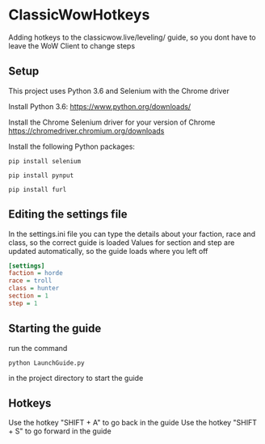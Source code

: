 # ClassicWowHotkeys
Adding hotkeys to the classicwow.live/leveling/ guide, so you dont have to leave the WoW Client to change steps

## Setup
This project uses Python 3.6 and Selenium with the Chrome driver

Install Python 3.6:
https://www.python.org/downloads/

Install the Chrome Selenium driver for your version of Chrome
https://chromedriver.chromium.org/downloads

Install the following Python packages:

```
pip install selenium

pip install pynput

pip install furl
```

## Editing the settings file
In the settings.ini file you can type the details about your faction, race and class, so the correct guide is loaded
Values for section and step are updated automatically, so the guide loads where you left off

``` ini
[settings]
faction = horde
race = troll
class = hunter
section = 1
step = 1
```

## Starting the guide
run the command
```
python LaunchGuide.py
```
in the project directory to start the guide

## Hotkeys
Use the hotkey "SHIFT + A" to go back in the guide
Use the hotkey "SHIFT + S" to go forward in the guide
